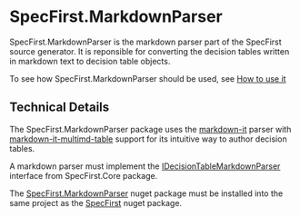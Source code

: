 # SpecFirst.MarkdownParser
SpecFirst.MarkdownParser is the markdown parser part of the SpecFirst source generator. It is reponsible for converting the decision tables written in markdown text to decision table objects.

To see how SpecFirst.MarkdownParser should be used, see [How to use it](https://github.com/yinghuaxuan/SpecFirst/blob/master/README.md#how-to-use-it) 

## Technical Details
The SpecFirst.MarkdownParser package uses the [markdown-it](https://github.com/markdown-it/markdown-it) parser with [markdown-it-multimd-table](https://github.com/redbug312/markdown-it-multimd-table) support for its intuitive way to author decision tables. 

A markdown parser must implement the [IDecisionTableMarkdownParser](https://github.com/yinghuaxuan/spec-first/blob/develop/src/SpecFirst.Core/IDecisionTableMarkdownParser.cs) interface from SpecFirst.Core package.  

The [SpecFirst.MarkdownParser](https://www.nuget.org/packages/SpecFirst.MarkdownParser/) nuget package must be installed into the same project as the [SpecFirst](https://www.nuget.org/packages/SpecFirst/) nuget package.
